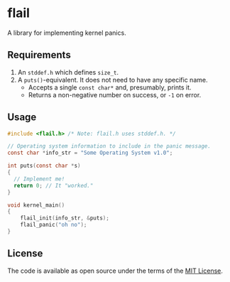 # flail

A library for implementing kernel panics.

## Requirements

1. An `stddef.h` which defines `size_t`.
2. A `puts()`-equivalent. It does not need to have any specific name.
   * Accepts a single `const char*` and, presumably, prints it.
   * Returns a non-negative number on success, or `-1` on error.

## Usage

```c
#include <flail.h> /* Note: flail.h uses stddef.h. */

// Operating system information to include in the panic message.
const char *info_str = "Some Operating System v1.0";

int puts(const char *s)
{
  // Implement me!
  return 0; // It "worked."
}

void kernel_main()
{
    flail_init(info_str, &puts);
    flail_panic("oh no");
}
```

## License

The code is available as open source under the terms of the [MIT License](https://opensource.org/licenses/MIT).
